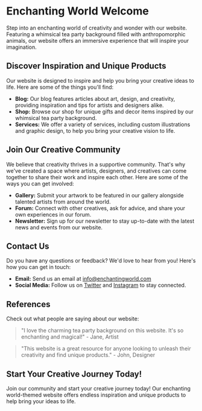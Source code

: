 <!--font:Poppins-->

# Enchanting World Welcome

Step into an enchanting world of creativity and wonder with our website. Featuring a whimsical tea party background filled with anthropomorphic animals, our website offers an immersive experience that will inspire your imagination.

## Discover Inspiration and Unique Products

Our website is designed to inspire and help you bring your creative ideas to life. Here are some of the things you'll find:

- **Blog:** Our blog features articles about art, design, and creativity, providing inspiration and tips for artists and designers alike.
- **Shop:** Browse our shop for unique gifts and decor items inspired by our whimsical tea party background.
- **Services:** We offer a variety of services, including custom illustrations and graphic design, to help you bring your creative vision to life.

## Join Our Creative Community

We believe that creativity thrives in a supportive community. That's why we've created a space where artists, designers, and creatives can come together to share their work and inspire each other. Here are some of the ways you can get involved:

- **Gallery:** Submit your artwork to be featured in our gallery alongside talented artists from around the world.
- **Forum:** Connect with other creatives, ask for advice, and share your own experiences in our forum.
- **Newsletter:** Sign up for our newsletter to stay up-to-date with the latest news and events from our website.

## Contact Us

Do you have any questions or feedback? We'd love to hear from you! Here's how you can get in touch:

- **Email:** Send us an email at [info@enchantingworld.com](mailto:info@enchantingworld.com)
- **Social Media:** Follow us on [Twitter](#) and [Instagram](#) to stay connected.

## References

Check out what people are saying about our website:

> "I love the charming tea party background on this website. It's so enchanting and magical!" - Jane, Artist

> "This website is a great resource for anyone looking to unleash their creativity and find unique products." - John, Designer

## Start Your Creative Journey Today!

Join our community and start your creative journey today! Our enchanting world-themed website offers endless inspiration and unique products to help bring your ideas to life.

<!--

Write me content for website with wallpaper which alt text is:

"A whimsical tea party with anthropomorphic animals"

The name/title of the page should not be 1:1 copy of the alt text but rather a real content of the website which is using this wallpaper.

- Use markdown format 
- Start with heading
- Heading should be short and concise
- The content should look like a real website 
- The website should not be about the wallpaper, wallpaper is just a related background
- Heading should be contain work "wallpaper" or "background"
- Include real sections like references, contact, user stories, etc. use things relevant to the page purpose.
- Feel free to use structure like headings, bullets, numbering, blockquotes, paragraphs, horizontal lines, etc.
- You can use formatting like bold or _italic_
- You can include UTF-8 emojis
- Links should be only #hash anchors (and you can refer to the document itself)
- Do not include images


---


# Welcome to Our Wonderland-Themed Website

## Explore the Magic of Anthropomorphic Animals in a Whimsical Tea Party Background

Looking for a website that offers an enchanting experience? Look no further! Our wonderland-themed website is here to take you on a journey through a magical world filled with anthropomorphic animals. 

Our homepage features a whimsical tea party background that sets the tone for the rest of the site. The wallpaper depicts a scene straight out of a fairytale, complete with rabbits, cats, and other animals dressed in human clothing, enjoying a delightful afternoon tea.

## Discover Our Wide Range of Products and Services

Whether you're looking for inspiration or want to purchase something special, our website has plenty to offer. Here are some of the things you can expect to find:

- **Blog:** Our blog is full of interesting articles about art, design, and creativity. You'll find plenty of inspiration and tips to help you unleash your inner artist.
- **Shop:** Looking for unique gifts or decor items? Check out our shop, where you'll find a wide range of products inspired by our whimsical tea party background.
- **Services:** We offer a variety of services to help you bring your creative ideas to life. From custom illustrations to graphic design, we're here to help you make your vision a reality.

## Join Our Community and Get Inspired

We believe that creativity thrives in a supportive community. That's why we've created a space where artists, designers, and creatives can come together to share their work and inspire each other. Here are some of the ways you can get involved:

- **Gallery:** Our gallery features artwork from talented artists around the world. Submit your own work and get featured on our website!
- **Forum:** Join our forum to connect with other creatives, ask for advice, and share your own experiences.
- **Newsletter:** Sign up for our newsletter to stay up-to-date with the latest news and events from our website.

## Contact Us

Do you have any questions or feedback? We'd love to hear from you! Here's how you can get in touch:

- **Email:** Send us an email at [info@wonderland.com](mailto:info@wonderland.com)
- **Social Media:** Follow us on [Twitter](#) and [Instagram](#) to stay connected. 

## References

Check out some of our references to see what people are saying about our website:

> "I love the whimsical tea party background on this website. It's so charming!" - Jane, Artist

> "This website is a great resource for anyone looking to unleash their creativity." - John, Designer

## Join Our Community Today!

Ready to explore the magic of anthropomorphic animals in a whimsical tea party background? Join our community today and start your creative journey!


---


Heading is too long, rewrite whole content.


---


# Discover Our Wonderland-Themed Website

Welcome to our wonderland-themed website, where you can explore a magical world filled with anthropomorphic animals. Our website offers a unique experience that will transport you to a whimsical tea party background straight out of a fairytale.

## Find Inspiration and Unique Products

Our website is designed to inspire your creativity and offer a wide range of products and services to help bring your ideas to life. Here are some of the things you'll find:

- **Blog:** Our blog features articles about art, design, and creativity, providing inspiration and tips for artists and designers alike.
- **Shop:** Browse our shop for unique gifts and decor items inspired by our whimsical tea party background.
- **Services:** We offer a variety of services, including custom illustrations and graphic design, to help you bring your creative vision to life.

## Join Our Community and Get Involved

We believe that creativity thrives in a supportive community. That's why we've created a space where artists, designers, and creatives can come together to share their work and inspire each other. Here are some of the ways you can get involved:

- **Gallery:** Submit your artwork to be featured in our gallery alongside talented artists from around the world.
- **Forum:** Connect with other creatives, ask for advice, and share your own experiences in our forum.
- **Newsletter:** Sign up for our newsletter to stay up-to-date with the latest news and events from our website.

## Contact Us

Do you have any questions or feedback? We'd love to hear from you! Here's how you can get in touch:

- **Email:** Send us an email at [info@wonderland.com](mailto:info@wonderland.com)
- **Social Media:** Follow us on [Twitter](#) and [Instagram](#) to stay connected.

## References

Check out what people are saying about our website:

> "I love the whimsical tea party background on this website. It's so charming!" - Jane, Artist

> "This website is a great resource for anyone looking to unleash their creativity." - John, Designer

## Start Your Creative Journey Today!

Join our community and start your creative journey today! Our wonderland-themed website offers endless inspiration and unique products to help bring your ideas to life.


---


Heading is too long, rewrite whole content.


---


# Welcome to Our Whimsical Wonderland

Step into a world of magic and wonder with our whimsical wonderland-themed website. Featuring a charming tea party background filled with anthropomorphic animals, our website offers an enchanting experience that will inspire your creativity.

## Discover Inspiration and Unique Products

Our website is designed to inspire and help you bring your creative ideas to life. Here are some of the things you'll find:

- **Blog:** Our blog features articles about art, design, and creativity, providing inspiration and tips for artists and designers alike.
- **Shop:** Browse our shop for unique gifts and decor items inspired by our whimsical tea party background.
- **Services:** We offer a variety of services, including custom illustrations and graphic design, to help you bring your creative vision to life.

## Join Our Creative Community

We believe that creativity thrives in a supportive community. That's why we've created a space where artists, designers, and creatives can come together to share their work and inspire each other. Here are some of the ways you can get involved:

- **Gallery:** Submit your artwork to be featured in our gallery alongside talented artists from around the world.
- **Forum:** Connect with other creatives, ask for advice, and share your own experiences in our forum.
- **Newsletter:** Sign up for our newsletter to stay up-to-date with the latest news and events from our website.

## Contact Us

Do you have any questions or feedback? We'd love to hear from you! Here's how you can get in touch:

- **Email:** Send us an email at [info@whimsicalwonderland.com](mailto:info@whimsicalwonderland.com)
- **Social Media:** Follow us on [Twitter](#) and [Instagram](#) to stay connected.

## References

Check out what people are saying about our website:

> "I love the charming tea party background on this website. It's so whimsical and fun!" - Jane, Artist

> "This website is a great resource for anyone looking to unleash their creativity and find unique products." - John, Designer

## Start Your Creative Journey Today!

Join our community and start your creative journey today! Our whimsical wonderland-themed website offers endless inspiration and unique products to help bring your ideas to life.


---


Heading is too long, rewrite whole content.


---


# Welcome to Our Enchanting World

Step into an enchanting world of creativity and wonder with our website. Featuring a whimsical tea party background filled with anthropomorphic animals, our website offers an immersive experience that will inspire your imagination.

## Discover Inspiration and Unique Products

Our website is designed to inspire and help you bring your creative ideas to life. Here are some of the things you'll find:

- **Blog:** Our blog features articles about art, design, and creativity, providing inspiration and tips for artists and designers alike.
- **Shop:** Browse our shop for unique gifts and decor items inspired by our whimsical tea party background.
- **Services:** We offer a variety of services, including custom illustrations and graphic design, to help you bring your creative vision to life.

## Join Our Creative Community

We believe that creativity thrives in a supportive community. That's why we've created a space where artists, designers, and creatives can come together to share their work and inspire each other. Here are some of the ways you can get involved:

- **Gallery:** Submit your artwork to be featured in our gallery alongside talented artists from around the world.
- **Forum:** Connect with other creatives, ask for advice, and share your own experiences in our forum.
- **Newsletter:** Sign up for our newsletter to stay up-to-date with the latest news and events from our website.

## Contact Us

Do you have any questions or feedback? We'd love to hear from you! Here's how you can get in touch:

- **Email:** Send us an email at [info@enchantingworld.com](mailto:info@enchantingworld.com)
- **Social Media:** Follow us on [Twitter](#) and [Instagram](#) to stay connected.

## References

Check out what people are saying about our website:

> "I love the charming tea party background on this website. It's so enchanting and magical!" - Jane, Artist

> "This website is a great resource for anyone looking to unleash their creativity and find unique products." - John, Designer

## Start Your Creative Journey Today!

Join our community and start your creative journey today! Our enchanting world-themed website offers endless inspiration and unique products to help bring your ideas to life.


---


Write me a Google font which is best fitting for the website.

Pick from the list:
- Open Sans
- Lobster
- Exo 2
- Futura
- Great Vibes
- Orbitron
- Poppins
- Inter
- Barlow Condensed
- Montserrat
- IBM Plex Sans
- Playfair Display
- Lato
- Dancing Script
- Alegreya
- Roboto
- Raleway


Write just the font name nothing else.


---


Poppins

-->
